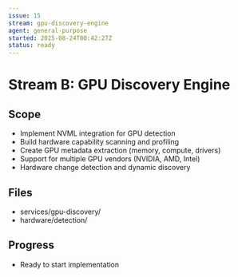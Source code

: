 ```yaml
---
issue: 15
stream: gpu-discovery-engine
agent: general-purpose
started: 2025-08-24T00:42:27Z
status: ready
---
```


# Stream B: GPU Discovery Engine

## Scope
- Implement NVML integration for GPU detection
- Build hardware capability scanning and profiling
- Create GPU metadata extraction (memory, compute, drivers)
- Support for multiple GPU vendors (NVIDIA, AMD, Intel)
- Hardware change detection and dynamic discovery

## Files
- services/gpu-discovery/
- hardware/detection/

## Progress
- Ready to start implementation
